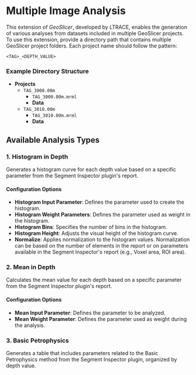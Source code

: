 # Multiple Image Analysis

This extension of _GeoSlicer_, developed by LTRACE, enables the generation of various analyses from datasets included in multiple GeoSlicer projects. To use this extension, provide a directory path that contains multiple GeoSlicer project folders. Each project name should follow the pattern:

`<TAG>_<DEPTH_VALUE>`

### Example Directory Structure

- **Projects**
  - `TAG_3000.00m`
    - `TAG_3000.00m.mrml`
    - **Data**
  - `TAG_3010.00m`
    - `TAG_3010.00m.mrml`
    - **Data**

## Available Analysis Types

### 1. Histogram in Depth

Generates a histogram curve for each depth value based on a specific parameter from the Segment Inspector plugin's report.

#### Configuration Options

- **Histogram Input Parameter**: Defines the parameter used to create the histogram.
- **Histogram Weight Parameters**: Defines the parameter used as weight in the histogram.
- **Histogram Bins**: Specifies the number of bins in the histogram.
- **Histogram Height**: Adjusts the visual height of the histogram curve.
- **Normalize**: Applies normalization to the histogram values. Normalization can be based on the number of elements in the report or on parameters available in the Segment Inspector's report (e.g., Voxel area, ROI area).

### 2. Mean in Depth

Calculates the mean value for each depth based on a specific parameter from the Segment Inspector plugin's report.

#### Configuration Options

- **Mean Input Parameter**: Defines the parameter to be analyzed.
- **Mean Weight Parameter**: Defines the parameter used as weight during the analysis.

### 3. Basic Petrophysics

Generates a table that includes parameters related to the Basic Petrophysics method from the Segment Inspector plugin, organized by depth value.

